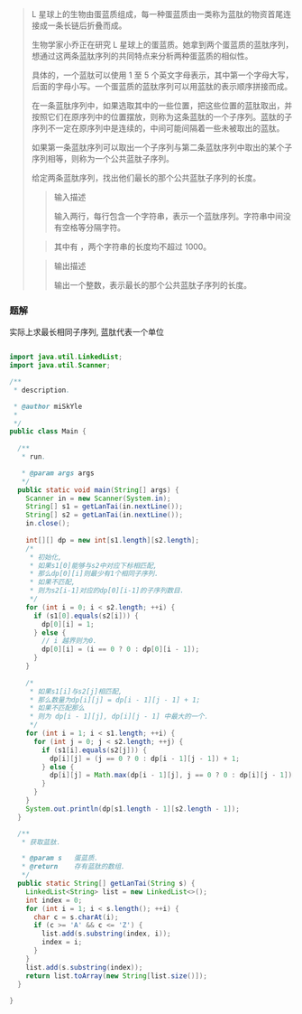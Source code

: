 > L 星球上的生物由蛋蓝质组成，每一种蛋蓝质由一类称为蓝肽的物资首尾连接成一条长链后折叠而成。
> 
> 生物学家小乔正在研究 L 星球上的蛋蓝质。她拿到两个蛋蓝质的蓝肽序列，想通过这两条蓝肽序列的共同特点来分析两种蛋蓝质的相似性。
> 
> 具体的，一个蓝肽可以使用 1 至 5 个英文字母表示，其中第一个字母大写，后面的字母小写。一个蛋蓝质的蓝肽序列可以用蓝肽的表示顺序拼接而成。
> 
> 在一条蓝肽序列中，如果选取其中的一些位置，把这些位置的蓝肽取出，并按照它们在原序列中的位置摆放，则称为这条蓝肽的一个子序列。蓝肽的子序列不一定在原序列中是连续的，中间可能间隔着一些未被取出的蓝肽。
> 
> 如果第一条蓝肽序列可以取出一个子序列与第二条蓝肽序列中取出的某个子序列相等，则称为一个公共蓝肽子序列。
> 
> 给定两条蓝肽序列，找出他们最长的那个公共蓝肽子序列的长度。
> 
>>  输入描述
>> 
>>  输入两行，每行包含一个字符串，表示一个蓝肽序列。字符串中间没有空格等分隔字符。
> 
>>  其中有 ，两个字符串的长度均不超过 1000。
> 
> 
>> 输出描述
>>
>> 输出一个整数，表示最长的那个公共蓝肽子序列的长度。

### 题解

实际上求最长相同子序列, 蓝肽代表一个单位

``` java

import java.util.LinkedList;
import java.util.Scanner;

/**
 * description.

 * @author miSkYle
 *
 */
public class Main {
  
  /**
   * run.

   * @param args args
   */
  public static void main(String[] args) {
    Scanner in = new Scanner(System.in);
    String[] s1 = getLanTai(in.nextLine());
    String[] s2 = getLanTai(in.nextLine());
    in.close();
    
    int[][] dp = new int[s1.length][s2.length];
    /*
     * 初始化, 
     * 如果s1[0]能够与s2中对应下标相匹配, 
     * 那么dp[0][i]则最少有1个相同子序列.
     * 如果不匹配, 
     * 则为s2[i-1]对应的dp[0][i-1]的子序列数目.
     */
    for (int i = 0; i < s2.length; ++i) {
      if (s1[0].equals(s2[i])) {
        dp[0][i] = 1;
      } else {
        // i 越界则为0.
        dp[0][i] = (i == 0 ? 0 : dp[0][i - 1]);
      }
    }
    
    /*
     * 如果s1[i]与s2[j]相匹配,
     * 那么数量为dp[i][j] = dp[i - 1][j - 1] + 1;
     * 如果不匹配那么
     * 则为 dp[i - 1][j], dp[i][j - 1] 中最大的一个.
     */
    for (int i = 1; i < s1.length; ++i) {
      for (int j = 0; j < s2.length; ++j) {
        if (s1[i].equals(s2[j])) {  
          dp[i][j] = (j == 0 ? 0 : dp[i - 1][j - 1]) + 1;
        } else {
          dp[i][j] = Math.max(dp[i - 1][j], j == 0 ? 0 : dp[i][j - 1]);
        }
      }
    }
    System.out.println(dp[s1.length - 1][s2.length - 1]);
  }

  /**
   * 获取蓝肽.

   * @param s   蛋蓝质.
   * @return    存有蓝肽的数组.
   */
  public static String[] getLanTai(String s) {
    LinkedList<String> list = new LinkedList<>();
    int index = 0;
    for (int i = 1; i < s.length(); ++i) {
      char c = s.charAt(i);
      if (c >= 'A' && c <= 'Z') {
        list.add(s.substring(index, i));
        index = i;
      }
    }
    list.add(s.substring(index));
    return list.toArray(new String[list.size()]);
  }
  
}
```